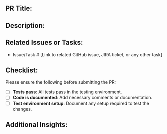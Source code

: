 ## PR Title:
<!-- Provide a clear and concise title summarizing the purpose of the PR -->

## Description:
<!-- Briefly describe what this PR does and what problem it solves -->

## Related Issues or Tasks:
- Issue/Task # [Link to related GitHub issue, JIRA ticket, or any other task]

## Checklist:
Please ensure the following before submitting the PR:
- [ ] **Tests pass**: All tests pass in the testing environment.
- [ ] **Code is documented**: Add necessary comments or documentation.
- [ ] **Test environment setup**: Document any setup required to test the changes.

## Additional Insights:
<!-- Any extra details, edge cases, or explanations that might help reviewers understand the context or purpose of this PR -->

